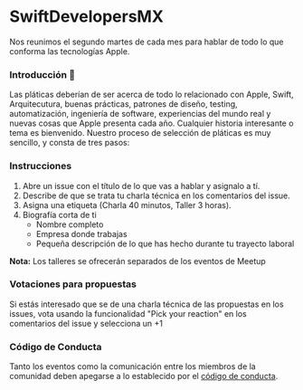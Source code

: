 # SwiftDevelopersMX

Nos reunimos el segundo martes de cada mes para hablar de todo lo que conforma las tecnologías Apple.

### Introducción 📖

Las pláticas deberían de ser acerca de todo lo relacionado con Apple, Swift, Arquitecutura, buenas prácticas, patrones de diseño, testing, automatización, ingeniería de software, experiencias del mundo real y nuevas cosas que Apple presenta cada año. Cualquier historia interesante o tema es bienvenido. Nuestro proceso de selección de pláticas es muy sencillo, y consta de tres pasos:

### Instrucciones

1. Abre un issue con el título de lo que vas a hablar y asignalo a tí.
2. Describe de que se trata tu charla técnica en los comentarios del issue.
3. Asigna una etiqueta (Charla 40 minutos, Taller 3 horas).
4. Biografía corta de ti
    * Nombre completo
    * Empresa donde trabajas
    * Pequeña descripción de lo que has hecho durante tu trayecto laboral

**Nota:** Los talleres se ofrecerán separados de los eventos de Meetup

### Votaciones para propuestas

Si estás interesado que se de una charla técnica de las propuestas en los issues, vota usando la funcionalidad "Pick your reaction" en los comentarios del issue y selecciona un +1

### Código de Conducta

Tanto los eventos como la comunicación entre los miembros de la comunidad deben apegarse a lo establecido por el [código de conducta](#).